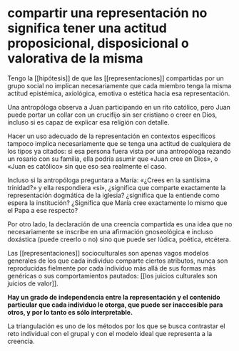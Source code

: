 # compartir una representación no significa tener una actitud proposicional, disposicional o valorativa de la misma
Tengo la [[hipótesis]] de que las [[representaciones]] compartidas por un grupo social no implican necesariamente que cada miembro tenga la misma actitud epistémica, axiológica, emotiva o estética hacia esa representación.

Una antropóloga observa a Juan participando en un rito católico, pero Juan puede portar un collar con un crucifijo sin ser cristiano o creer en Dios, incluso si es capaz de explicar esa religión con detalle.

Hacer un uso adecuado de la representación en contextos específicos tampoco implica necesariamente que se tenga una actitud de cualquiera de los tipos ya citados: si esa persona fuera vista por una antropóloga rezando un rosario con su familia, ella podría asumir que «Juan cree en Dios», o «Juan es católico» sin que eso sea realmente el caso.

Incluso si la antropóloga preguntara a María: «¿Crees en la santísima trinidad?» y ella respondiera «sí», ¿significa que comparte exactamente la representación dogmática de la iglesia? ¿significa que la entiende como espera la institución? ¿Significa que María cree exactamente lo mismo que el Papa a ese respecto?

Por otro lado, la declaración de una creencia compartida es una idea que no necesariamente se inscribe en una afirmación gnoseológica e incluso doxástica (puede creerlo o no) sino que puede ser lúdica, poética, etcétera.

Las [[representaciones]] socioculturales son apenas vagos modelos generales de los que cada individuo comparte ciertos atributos, nunca son reproducidas fielmente por cada individuo más allá de sus formas más genéricas o sus comportamientos pautados: [[los juicios culturales son juicios de valor]].

**Hay un grado de independencia entre la representación y el contenido particular que cada individuo le otorga, que puede ser inaccesible para otros, y por lo tanto es sólo interpretable.**

La triangulación es uno de los métodos por los que se busca contrastar el reto individual con el grupal y con el modelo ideal que representa a la creencia.